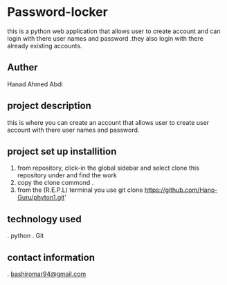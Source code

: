 # Password-locker

this is a python web application that allows user to create account and can login with there user names and password .they also login with there already existing accounts.

## Auther

Hanad Ahmed Abdi

## project description

this is where you can create an account that allows user to create user account with there user names and password.

## project set up installition 

1. from repository, click-in the global sidebar and select clone this repository under and find the work
2. copy the clone commond .
3. from the (R.E.P.L) terminal you use
    git clone <https://github.com/Hano-Guru/phyton1.git>'

## technology used

. python
. Git

## contact information
. bashiromar94@gmail.com

## 
